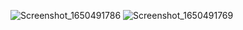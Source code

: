 ![Screenshot_1650491786](https://user-images.githubusercontent.com/92695591/164331349-9acdc3b6-d769-498d-9d16-75f2ebb98aeb.png)
![Screenshot_1650491769](https://user-images.githubusercontent.com/92695591/164331357-74d0bb4d-dafb-4d2a-9167-ba3df9c691ad.png)
